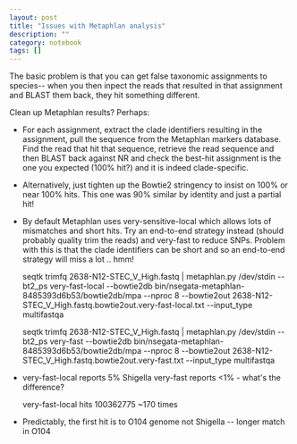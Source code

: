 ```yaml
---
layout: post
title: "Issues with Metaphlan analysis"
description: ""
category: notebook 
tags: []
---
```



The basic problem is that you can get false taxonomic assignments to species-- when you then inpect the reads that resulted in that assignment and BLAST them back, they hit something different.

Clean up Metaphlan results? Perhaps:

* For each assignment, extract the clade identifiers resulting in the assignment, pull the sequence from the Metaphlan markers database. Find the read that hit that sequence, retrieve the read sequence and then BLAST back against NR and check the best-hit assignment is the one you expected (100% hit?) and it is indeed clade-specific.

* Alternatively, just tighten up the Bowtie2 stringency to insist on 100% or near 100% hits. This one was 90% similar by identity and just a partial hit!

* By default Metaphlan uses very-sensitive-local which allows lots of mismatches and short hits. Try an end-to-end strategy instead (should probably quality trim the reads) and very-fast to reduce SNPs. Problem with this is that the clade identifiers can be short and so an end-to-end strategy will miss a lot .. hmm!

	seqtk trimfq 2638-N12-STEC_V_High.fastq | metaphlan.py /dev/stdin  --bt2_ps very-fast-local --bowtie2db bin/nsegata-metaphlan-8485393d6b53/bowtie2db/mpa --nproc 8 --bowtie2out 2638-N12-STEC_V_High.fastq.bowtie2out.very-fast-local.txt --input_type multifastqa

	seqtk trimfq 2638-N12-STEC_V_High.fastq | metaphlan.py /dev/stdin  --bt2_ps very-fast --bowtie2db bin/nsegata-metaphlan-8485393d6b53/bowtie2db/mpa --nproc 8 --bowtie2out 2638-N12-STEC_V_High.fastq.bowtie2out.very-fast.txt --input_type multifastqa

* very-fast-local reports 5% Shigella very-fast reports &lt;1% - what's the difference?

	very-fast-local hits 100362775 ~170 times 

* Predictably, the first hit is to O104 genome not Shigella -- longer match in O104

